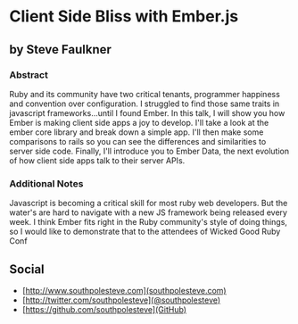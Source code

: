 # Client Side Bliss with Ember.js #

## by Steve Faulkner ##

### Abstract ###

Ruby and its community have two critical tenants, programmer happiness and convention over configuration. I struggled to find those same traits in javascript frameworks...until I found Ember. In this talk, I will show you how Ember is making client side apps a joy to develop. I'll take a look at the ember core library and break down a simple app. I'll then make some comparisons to rails so you can see the differences and similarities to server side code. Finally, I'll introduce you to Ember Data, the next evolution of how client side apps talk to their server APIs.

### Additional Notes ###

Javascript is becoming a critical skill for most ruby web developers. But the water's are hard to navigate with a new JS framework being released every week. I think Ember fits right in the Ruby community's style of doing things, so I would like to demonstrate that to the attendees of Wicked Good Ruby Conf

## Social ##

* [http://www.southpolesteve.com](southpolesteve.com)
* [http://twitter.com/southpolesteve](@southpolesteve)
* [https://github.com/southpolesteve](GitHub)
